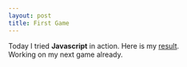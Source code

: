 ```yaml
---
layout: post
title: First Game
---
```



Today I tried **Javascript** in action. Here is my [result](http://arghh.github.io/bored).<br>
Working on my next game already.
